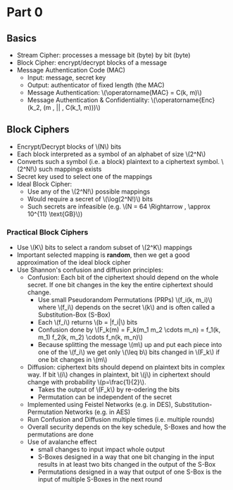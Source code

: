 # Part 0

## Basics
- Stream Cipher: processes a message bit (byte) by bit (byte)
- Block Cipher: encrypt/decrypt blocks of a message
- Message Authentication Code (MAC)
	- Input: message, secret key
	- Output: authenticator of fixed length (the MAC)
	- Message Authentication: \\(\operatorname{MAC} = C(k, m)\\)
	- Message Authentication & Confidentiality: \\(\operatorname{Enc}(k_2, (m \, || \, C(k_1, m)))\\)

## Block Ciphers
- Encrypt/Decrypt blocks of \\(N\\) bits
- Each block interpreted as a symbol of an alphabet of size \\(2^N\\)
- Converts such a symbol (i.e. a block) plaintext to a ciphertext symbol. \\(2^N!\\) such mappings exists
- Secret key used to select one of the mappings
- Ideal Block Cipher:
	- Use any of the \\(2^N!\\) possible mappings
	- Would require a secret of \\(\log(2^N!)\\) bits
	- Such secrets are infeasible (e.g. \\(N = 64 \Rightarrow \, \approx 10^{11} \text{GB}\\))

### Practical Block Ciphers
- Use \\(K\\) bits to select a random subset of \\(2^K\\) mappings
- Important selected mapping is **random**, then we get a good approximation of the ideal block cipher
- Use Shannon's confusion and diffusion principles:
	- Confusion: Each bit of the ciphertext should depend on the whole secret. If one bit changes in the key the entire ciphertext should change.
		- Use small Pseudorandom Permutations (PRPs) \\(f_i(k, m_i)\\) where \\(f_i\\) depends on the secret \\(k\\) and is often called a Substitution-Box (S-Box)
		- Each \\(f_i\\) returns \\(b = |f_i|\\) bits
		- Confusion done by \\(F_k(m) = F_k(m_1 m_2 \cdots m_n) = f_1(k, m_1) f_2(k, m_2) \cdots f_n(k, m_n)\\)
		- Because splitting the message \\(m\\) up and put each piece into one of the \\(f_i\\) we get only \\(\leq b\\) bits changed in \\(F_k\\) if one bit changes in \\(m\\)
	- Diffusion: ciphertext bits should depend on plaintext bits in complex way. If bit \\(i\\) changes in plaintext, bit \\(j\\) in ciphertext should change with probability \\(p=\frac{1}{2}\\).
		- Takes the output of \\(F_k\\) by re-odering the bits
		- Permutation can be independent of the secret
	- Implemented using Feistel Networks (e.g. in DES), Substitution-Permutation Networks (e.g. in AES)
	- Run Confusion and Diffusion multiple times (i.e. multiple rounds)
	- Overall security depends on the key schedule, S-Boxes and how the permutations are done
	- Use of avalanche effect
		- small changes to input impact whole output
		- S-Boxes designed in a way that one bit changing in the input results in at least two bits changed in the output of the S-Box
		- Permutations designed in a way that output of one S-Box is the input of multiple S-Boxes in the next round